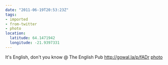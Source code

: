 ```yaml
---
date: "2011-06-19T20:53:23Z"
tags:
- imported
- from-twitter
- photo
location:
  latitude: 64.1471942
  longitude: -21.9397331
---
```

It's English, don't you know @ The English Pub http://gowal.la/p/fADr [photo](/tags/photo)
